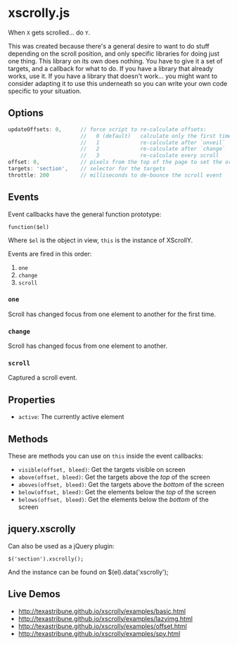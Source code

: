 # xscrolly.js

When `X` gets scrolled... do `Y`.

This was created because there's a general desire to want to do stuff depending
on the scroll position, and only specific libraries for doing just one thing.
This library on its own does nothing. You have to give it a set of targets, and
a callback for what to do. If you have a library that already works, use it. If
you have a library that doesn't work... you might want to consider adapting it
to use this underneath so you can write your own code specific to your
situation.


## Options

```JavaScript
updateOffsets: 0,      // force script to re-calculate offsets:
                       //   0 (default)   calculate only the first time
                       //   1             re-calculate after `unveil`
                       //   2             re-calculate after `change`
                       //   3             re-calculate every scroll
offset: 0,             // pixels from the top of the page to set the origin
targets: 'section',    // selector for the targets
throttle: 200          // milliseconds to de-bounce the scroll event
```

## Events

Event callbacks have the general function prototype:

    function($el)

Where `$el` is the object in view, `this` is the instance of XScrollY.

Events are fired in this order:

1. `one`
2. `change`
3. `scroll`

### `one`

Scroll has changed focus from one element to another for the first time.

### `change`

Scroll has changed focus from one element to another.

### `scroll`

Captured a scroll event.


## Properties

* `active`: The currently active element


## Methods

These are methods you can use on `this` inside the event callbacks:

* `visible(offset, bleed)`: Get the targets visible on screen
* `above(offset, bleed)`: Get the targets above the *top* of the screen
* `aboves(offset, bleed)`: Get the targets above the *bottom* of the screen
* `below(offset, bleed)`: Get the elements below the *top* of the screen
* `belows(offset, bleed)`: Get the elements below the *bottom* of the screen


## jquery.xscrolly

Can also be used as a jQuery plugin:

    $('section').xscrolly();

And the instance can be found on $(el).data('xscrolly');


## Live Demos

* http://texastribune.github.io/xscrolly/examples/basic.html
* http://texastribune.github.io/xscrolly/examples/lazyimg.html
* http://texastribune.github.io/xscrolly/examples/offset.html
* http://texastribune.github.io/xscrolly/examples/spy.html
